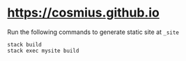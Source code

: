 # https://cosmius.github.io

Run the following commands to generate static site at `_site`

```
stack build
stack exec mysite build
```
